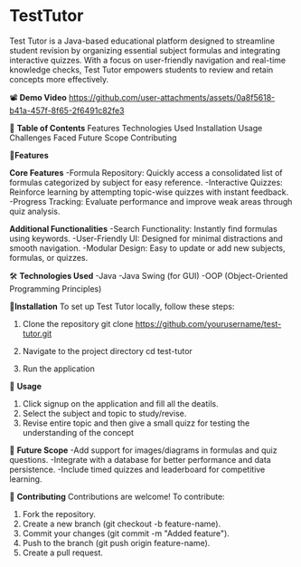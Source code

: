 # TestTutor
Test Tutor is a Java-based educational platform designed to streamline student revision by organizing essential subject formulas and integrating interactive quizzes. With a focus on user-friendly navigation and real-time knowledge checks, Test Tutor empowers students to review and retain concepts more effectively.

📽️ **Demo Video**
https://github.com/user-attachments/assets/0a8f5618-b41a-457f-8f65-2f6491c82fe3

📑 **Table of Contents**
Features
Technologies Used
Installation
Usage
Challenges Faced
Future Scope
Contributing


🚀**Features**

**Core Features**
-Formula Repository: Quickly access a consolidated list of formulas categorized by subject for easy reference.
-Interactive Quizzes: Reinforce learning by attempting topic-wise quizzes with instant feedback.
-Progress Tracking: Evaluate performance and improve weak areas through quiz analysis.

**Additional Functionalities**
-Search Functionality: Instantly find formulas using keywords.
-User-Friendly UI: Designed for minimal distractions and smooth navigation.
-Modular Design: Easy to update or add new subjects, formulas, or quizzes.

🛠 **Technologies Used**
-Java
-Java Swing (for GUI)
-OOP (Object-Oriented Programming Principles)

🧩**Installation**
To set up Test Tutor locally, follow these steps:

1. Clone the repository
git clone https://github.com/yourusername/test-tutor.git

2. Navigate to the project directory
cd test-tutor

3. Run the application


📘 **Usage**
1. Click signup on the application and fill all the deatils.
2. Select the subject and topic to study/revise.
3. Revise entire topic and then give a small quizz for testing the understanding of the concept

🔮 **Future Scope**
-Add support for images/diagrams in formulas and quiz questions.
-Integrate with a database for better performance and data persistence.
-Include timed quizzes and leaderboard for competitive learning.

🤝 **Contributing**
Contributions are welcome! To contribute:

1. Fork the repository.
2. Create a new branch (git checkout -b feature-name).
3. Commit your changes (git commit -m "Added feature").
4. Push to the branch (git push origin feature-name).
5. Create a pull request.
